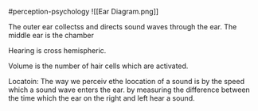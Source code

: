 #perception-psychology 
![[Ear Diagram.png]]

The outer ear collectss and directs sound waves through the ear. 
The middle ear is the chamber 

Hearing is cross hemispheric.

Volume is the number of hair cells which are activated.  

Locatoin:
The way we perceiv ethe loocation of a sound is by the speed which a sound wave enters the ear. by measuring the difference between the time which the ear on the right and left hear a sound. 